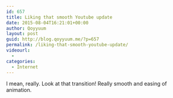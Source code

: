```yaml
---
id: 657
title: Liking that smooth Youtube update
date: 2015-08-04T16:21:01+00:00
author: Qoyyuum
layout: post
guid: http://blog.qoyyuum.me/?p=657
permalink: /liking-that-smooth-youtube-update/
videourl:
  - 
categories:
  - Internet
---
```

I mean, really. Look at that transition! Really smooth and easing of animation.